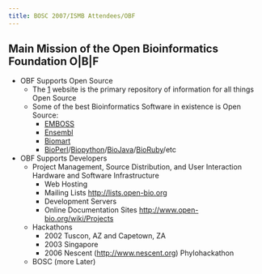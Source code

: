 ```yaml
---
title: BOSC 2007/ISMB Attendees/OBF
---
```


Main Mission of the Open Bioinformatics Foundation O|B|F
--------------------------------------------------------

-   OBF Supports Open Source
    -   The [1](http://www.opensource.org) website is the primary
        repository of information for all things Open Source
    -   Some of the best Bioinformatics Software in existence is Open
        Source:
        -   [EMBOSS](http://emboss.sourceforge.net/)
        -   [Ensembl](http://www.ensembl.org)
        -   [Biomart](http://www.biomart.org)
        -   [BioPerl](BioPerl "wikilink")/[Biopython](Biopython "wikilink")/[BioJava](BioJava "wikilink")/[BioRuby](BioRuby "wikilink")/etc
-   OBF Supports Developers
    -   Project Management, Source Distribution, and User Interaction
        Hardware and Software Infrastructure
        -   Web Hosting
        -   Mailing Lists <http://lists.open-bio.org>
        -   Development Servers
        -   Online Documentation Sites
            <http://www.open-bio.org/wiki/Projects>
    -   Hackathons
        -   2002 Tuscon, AZ and Capetown, ZA
        -   2003 Singapore
        -   2006 Nescent (http://www.nescent.org) Phylohackathon
    -   BOSC (more Later)

